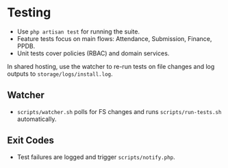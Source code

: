 # Testing

- Use `php artisan test` for running the suite.
- Feature tests focus on main flows: Attendance, Submission, Finance, PPDB.
- Unit tests cover policies (RBAC) and domain services.

In shared hosting, use the watcher to re-run tests on file changes and log outputs to `storage/logs/install.log`.

## Watcher
- `scripts/watcher.sh` polls for FS changes and runs `scripts/run-tests.sh` automatically.

## Exit Codes
- Test failures are logged and trigger `scripts/notify.php`.

